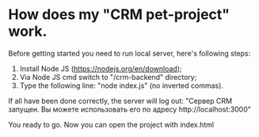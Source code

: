 # How does my "CRM pet-project" work.

Before getting started you need to run local server, here's following steps:
1) Install Node JS (https://nodejs.org/en/download);
2) Via Node JS cmd switch to "/crm-backend" directory;
2) Type the following line: "node index.js" (no inverted commas).

If all have been done correctly, the server will log out:
"Сервер CRM запущен. Вы можете использовать его по адресу http://localhost:3000"


You ready to go. Now you can open the project with index.html
